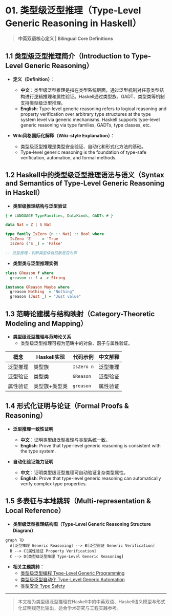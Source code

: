 # 01. 类型级泛型推理（Type-Level Generic Reasoning in Haskell）

> **中英双语核心定义 | Bilingual Core Definitions**

## 1.1 类型级泛型推理简介（Introduction to Type-Level Generic Reasoning）

- **定义（Definition）**：
  - **中文**：类型级泛型推理是指在类型系统层面，通过泛型机制对任意类型结构进行逻辑推理和属性验证。Haskell通过类型族、GADT、类型类等机制支持类型级泛型推理。
  - **English**: Type-level generic reasoning refers to logical reasoning and property verification over arbitrary type structures at the type system level via generic mechanisms. Haskell supports type-level generic reasoning via type families, GADTs, type classes, etc.

- **Wiki风格国际化解释（Wiki-style Explanation）**：
  - 类型级泛型推理是类型安全验证、自动化和形式化方法的基础。
  - Type-level generic reasoning is the foundation of type-safe verification, automation, and formal methods.

## 1.2 Haskell中的类型级泛型推理语法与语义（Syntax and Semantics of Type-Level Generic Reasoning in Haskell）

- **类型级推理结构与泛型验证**

```haskell
{-# LANGUAGE TypeFamilies, DataKinds, GADTs #-}

data Nat = Z | S Nat

type family IsZero (n :: Nat) :: Bool where
  IsZero 'Z     = 'True
  IsZero ('S _) = 'False'

-- 泛型推理：判断类型级自然数是否为零
```

- **类型类与泛型推理实例**

```haskell
class GReason f where
  greason :: f a -> String

instance GReason Maybe where
  greason Nothing  = "Nothing"
  greason (Just _) = "Just value"
```

## 1.3 范畴论建模与结构映射（Category-Theoretic Modeling and Mapping）

- **类型级泛型推理与范畴论关系**
  - 类型级泛型推理可视为范畴中的对象、函子与属性验证。

| 概念 | Haskell实现 | 代码示例 | 中文解释 |
|------|-------------|----------|----------|
| 泛型推理 | 类型族 | `IsZero n` | 泛型推理 |
| 泛型验证 | 类型类 | `GReason` | 泛型验证 |
| 属性验证 | 类型族+类型类 | `greason` | 属性验证 |

## 1.4 形式化证明与论证（Formal Proofs & Reasoning）

- **泛型推理一致性证明**
  - **中文**：证明类型级泛型推理与类型系统一致。
  - **English**: Prove that type-level generic reasoning is consistent with the type system.

- **自动化验证能力证明**
  - **中文**：证明类型级泛型推理可自动验证复杂类型属性。
  - **English**: Prove that type-level generic reasoning can automatically verify complex type properties.

## 1.5 多表征与本地跳转（Multi-representation & Local Reference）

- **类型级泛型推理结构图（Type-Level Generic Reasoning Structure Diagram）**

```mermaid
graph TD
  A[泛型推理 Generic Reasoning] --> B[泛型验证 Generic Verification]
  B --> C[属性验证 Property Verification]
  C --> D[类型级泛型推理 Type-Level Generic Reasoning]
```

- **相关主题跳转**：
  - [类型级泛型编程 Type-Level Generic Programming](./01-Type-Level-Generic-Programming.md)
  - [类型级泛型自动化 Type-Level Generic Automation](./01-Type-Level-Generic-Automation.md)
  - [类型安全 Type Safety](./01-Type-Safety.md)

---

> 本文档为类型级泛型推理在Haskell中的中英双语、Haskell语义模型与形式化证明规范化输出，适合学术研究与工程实践参考。
